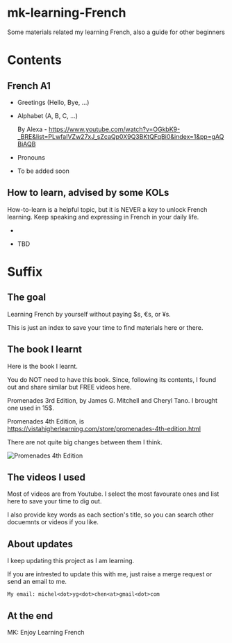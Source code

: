 # mk-learning-French
Some materials related my learning French, also a guide for other beginners

# Contents

## French A1

- Greetings (Hello, Bye, ...)
  
- Alphabet (A, B, C, ...)

  By Alexa - https://www.youtube.com/watch?v=OGkbK9-_BRE&list=PLwfaIVZw27xJ_sZcaQp0X9Q3BKtQFqBi0&index=1&pp=gAQBiAQB
  
- Pronouns

- To be added soon

## How to learn, advised by some KOLs
How-to-learn is a helpful topic, but it is NEVER a key to unlock French learning. Keep speaking and expressing in French in your daily life. 

- 

- TBD

# Suffix
## The goal
Learning French by yourself without paying $s, €s, or ¥s.

This is just an index to save your time to find materials here or there. 


## The book I learnt
Here is the book I learnt. 

You do NOT need to have this book. Since, following its contents, I found out and share similar but FREE videos here. 

Promenades 3rd Edition, by James G. Mitchell and Cheryl Tano. I brought one used in 15$.

Promenades 4th Edition, is https://vistahigherlearning.com/store/promenades-4th-edition.html

There are not quite big changes between them I think.   

![Promenades 4th Edition](https://vistahigherlearning.com/media/catalog/product/cache/717de401278b34d1b6e653f0a5c010ec/p/r/pro4e-side.jpg)



## The videos I used

Most of videos are from Youtube. I select the most favourate ones and list here to save your time to dig out. 

I also provide key words as each section's title, so you can search other docuemnts or videos if you like. 


## About updates

I keep updating this project as I am learning. 

If you are intrested to update this with me, just raise a merge request or send an email to me.

```My email: michel<dot>yg<dot>chen<at>gmail<dot>com```


## At the end
MK: Enjoy Learning French


